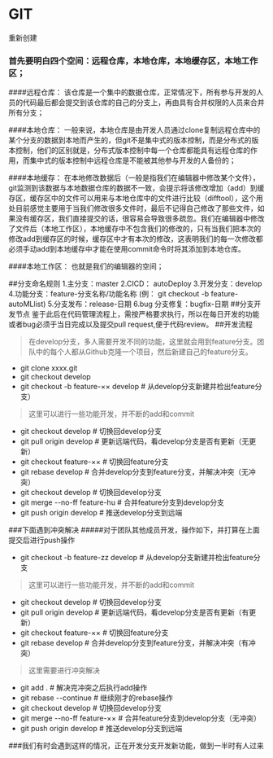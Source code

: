 # GIT
重新创建
### 首先要明白四个空间：远程仓库，本地仓库，本地缓存区，本地工作区；
####远程仓库：
    该仓库是一个集中的数据仓库，正常情况下，所有参与开发的人员的代码最后都会提交到该仓库的自己的分支上，再由具有合并权限的人员来合并所有分支；

####本地仓库：
	一般来说，本地仓库是由开发人员通过clone复制远程仓库中的某个分支的数据到本地而产生的，但git不是集中式的版本控制，而是分布式的版本控制，他们的区别就是，分布式版本控制中每一个仓库都能具有远程仓库的作用，而集中式的版本控制中远程仓库是不能被其他参与开发的人备份的；

####本地缓存：
	在本地修改数据后（一般是指我们在编辑器中修改某个文件），git监测到该数据与本地数据仓库的数据不一致，会提示将该修改增加（add）到缓存区，缓存区中的文件可以用来与本地仓库中的文件进行比较（difftool），这个用处目前感觉主要用于当我们修改很多文件时，最后不记得自己修改了那些文件，如果没有缓存区，我们直接提交的话，很容易会导致很多疏忽。我们在编辑器中修改了文件后（本地工作区），本地缓存中不包含我们的修改的，只有当我们把本次的修改add到缓存区的时候，缓存区中才有本次的修改，这表明我们的每一次修改都必须手动add到本地缓存中才能在使用commit命令时将其添加到本地仓库。

####本地工作区：
	也就是我们的编辑器的空间；
	
##分支命名规则
1.主分支：master
2.CICD： autoDeploy
3.开发分支：develop
4.功能分支：feature-分支名称/功能名称 (例： git checkout -b feature-autoMLlist)
5.分支发布：release-日期
6.bug 分支修复：bugfix-日期
##分支开发节点
	鉴于此后在代码管理流程上，需按严格要求执行，所以在每日开发的功能或者bug必须于当日完成以及提交pull request,便于代码review。
##开发流程
> 在develop分支，多人需要开发不同的功能，这里就会用到feature分支。团队中的每个人都从Github克隆一个项目，然后新建自己的feature分支。

* git clone xxxx.git
* git checkout develop
* git checkout -b feature-×× develop    # 从develop分支新建并检出feature分支）
> 这里可以进行一些功能开发，并不断的add和commit
* git checkout develop    # 切换回develop分支
* git pull origin develop    # 更新远端代码，看develop分支是否有更新（无更新）
* git checkout feature-××    # 切换回feature分支
* git rebase develop    # 合并develop分支到feature分支，并解决冲突（无冲突）
* git checkout develop    # 切换回develop分支
* git merge --no-ff feature-hu    # 合并feature分支到develop分支
* git push origin develop   # 推送develop分支到远端

###下面遇到冲突解决
#####对于团队其他成员开发，操作如下，并打算在上面提交后进行push操作
* git checkout -b feature-zz develop    # 从develop分支新建并检出feature分支
> 这里可以进行一些功能开发，并不断的add和commit
* git checkout develop    # 切换回develop分支
* git pull origin develop    # 更新远端代码，看develop分支是否有更新（有更新）
* git checkout feature-××    # 切换回feature分支
* git rebase develop    # 合并develop分支到feature分支，并解决冲突（有冲突）
> 这里需要进行冲突解决
* git add .    # 解决完冲突之后执行add操作
* git rebase --continue    # 继续刚才的rebase操作
* git checkout develop    # 切换回develop分支
* git merge --no-ff feature-××    # 合并feature分支到develop分支（无冲突）
* git push origin develop   # 推送develop分支到远端

###我们有时会遇到这样的情况，正在开发分支开发新功能，做到一半时有人过来
